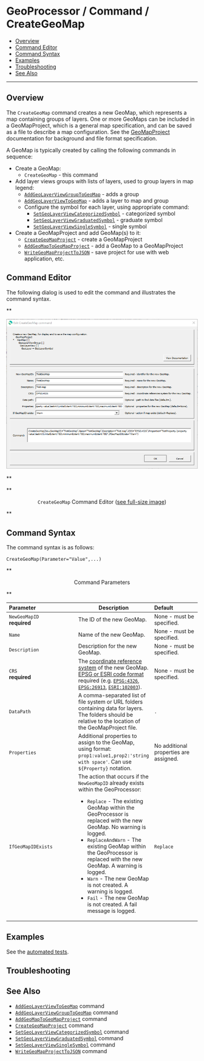 # GeoProcessor / Command / CreateGeoMap #

*   [Overview](#overview)
*   [Command Editor](#command-editor)
*   [Command Syntax](#command-syntax)
*   [Examples](#examples)
*   [Troubleshooting](#troubleshooting)
*   [See Also](#see-also)

-------------------------

## Overview ##

The `CreateGeoMap` command creates a new GeoMap, which represents a map containing groups of layers.
One or more GeoMaps can be included in a GeoMapProject, which is a general map specification,
and can be saved as a file to describe a map configuration.
See the [GeoMapProject](../../appendix-geomapproject/geomapproject.md) documentation for background and file format specification.

A GeoMap is typically created by calling the following commands in sequence:

*   Create a GeoMap:
    +   `CreateGeoMap` - this command
*   Add layer views groups with lists of layers, used to group layers in map legend:
    +   [`AddGeoLayerViewGroupToGeoMap`](../AddGeoLayerViewGroupToGeoMap/AddGeoLayerViewGroupToGeoMap.md) - adds a group
    +   [`AddGeoLayerViewToGeoMap`](../AddGeoLayerViewToGeoMap/AddGeoLayerViewToGeoMap.md) - adds a layer to map and group
    +   Configure the symbol for each layer, using appropriate command:
        -   [`SetGeoLayerViewCategorizedSymbol`](../SetGeoLayerViewCategorizedSymbol/SetGeoLayerViewCategorizedSymbol.md) - categorized symbol
        -   [`SetGeoLayerViewGraduatedSymbol`](../SetGeoLayerViewGraduatedSymbol/SetGeoLayerViewGraduatedSymbol.md) - graduate symbol
        -   [`SetGeoLayerViewSingleSymbol`](../SetGeoLayerViewSingleSymbol/SetGeoLayerViewSingleSymbol.md) - single symbol
*   Create a GeoMapProject and add GeoMap(s) to it:
    +   [`CreateGeoMapProject`](../CreateGeoMapProject/CreateGeoMapProject.md) - create a GeoMapProject
    +   [`AddGeoMapToGeoMapProject`](../AddGeoMapToGeoMapProject/AddGeoMapToGeoMapProject.md) - add a GeoMap to a GeoMapProject
    +   [`WriteGeoMapProjectToJSON`](../WriteGeoMapProjectToJSON/WriteGeoMapProjectToJSON.md) - save project for use with web application, etc.

## Command Editor ##

The following dialog is used to edit the command and illustrates the command syntax.

**<p style="text-align: center;">
![CreateGeoMap](CreateGeoMap.png)
</p>**

**<p style="text-align: center;">
`CreateGeoMap` Command Editor (<a href="../CreateGeoMap.png">see full-size image</a>)
</p>**

## Command Syntax ##

The command syntax is as follows:

```text
CreateGeoMap(Parameter="Value",...)
```
**<p style="text-align: center;">
Command Parameters
</p>**

| **Parameter**&nbsp;&nbsp;&nbsp;&nbsp;&nbsp;&nbsp;&nbsp;&nbsp;&nbsp;&nbsp;&nbsp;&nbsp;&nbsp;&nbsp;&nbsp;&nbsp;&nbsp;&nbsp;&nbsp;&nbsp;&nbsp;&nbsp;&nbsp;&nbsp;&nbsp;&nbsp; | **Description** | **Default**&nbsp;&nbsp;&nbsp;&nbsp;&nbsp;&nbsp;&nbsp;&nbsp;&nbsp;&nbsp;&nbsp;&nbsp;&nbsp;&nbsp;&nbsp;&nbsp;&nbsp;&nbsp; |
| --------------|-----------------|----------------- |
| `NewGeoMapID` <br> **required** | The ID of the new GeoMap. | None - must be specified. |
| `Name` | Name of the new GeoMap. | None - must be specified. |
| `Description` | Description for the new GeoMap. | None - must be specified. |
|`CRS` <br> **required** | The [coordinate reference system](https://en.wikipedia.org/wiki/Spatial_reference_system) of the new GeoMap. [EPSG or ESRI code format](http://spatialreference.org/ref/epsg/) required (e.g. [`EPSG:4326`](http://spatialreference.org/ref/epsg/4326/), [`EPSG:26913`](http://spatialreference.org/ref/epsg/nad83-utm-zone-13n/), [`ESRI:102003`](http://spatialreference.org/ref/esri/usa-contiguous-albers-equal-area-conic/)). |None - must be specified. |
| `DataPath` | A comma-separated list of file system or URL folders containing data for layers.  The folders should be relative to the location of the GeoMapProject file. | `.` |
| `Properties` | Additional properties to assign to the GeoMap, using format: `prop1:value1,prop2:'string with space'`.  Can use `${Property}` notation.  | No additional properties are assigned. |
|`IfGeoMapIDExists`|The action that occurs if the `NewGeoMapID` already exists within the GeoProcessor:<ul><li>`Replace` - The existing GeoMap within the GeoProcessor is replaced with the new GeoMap. No warning is logged.</li><li>`ReplaceAndWarn` - The existing GeoMap within the GeoProcessor is replaced with the new GeoMap. A warning is logged.</li><li>`Warn` - The new GeoMap is not created. A warning is logged.</li><li>`Fail` - The new GeoMap is not created. A fail message is logged.</li></ul> | `Replace` | 

## Examples ##

See the [automated tests](https://github.com/OpenWaterFoundation/owf-app-geoprocessor-python-test/tree/main/test/commands/CreateGeoMap).

## Troubleshooting ##

## See Also ##

*   [`AddGeoLayerViewToGeoMap`](../AddGeoLayerViewToGeoMap/AddGeoLayerViewToGeoMap.md) command
*   [`AddGeoLayerViewGroupToGeoMap`](../AddGeoLayerViewGroupToGeoMap/AddGeoLayerViewGroupToGeoMap.md) command
*   [`AddGeoMapToGeoMapProject`](../AddGeoMapToGeoMapProject/AddGeoMapToGeoMapProject.md) command
*   [`CreateGeoMapProject`](../CreateGeoMapProject/CreateGeoMapProject.md) command
*   [`SetGeoLayerViewCategorizedSymbol`](../SetGeoLayerViewCategorizedSymbol/SetGeoLayerViewCategorizedSymbol.md) command
*   [`SetGeoLayerViewGraduatedSymbol`](../SetGeoLayerViewGraduatedSymbol/SetGeoLayerViewGraduatedSymbol.md) command
*   [`SetGeoLayerViewSingleSymbol`](../SetGeoLayerViewSingleSymbol/SetGeoLayerViewSingleSymbol.md) command
*   [`WriteGeoMapProjectToJSON`](../WriteGeoMapProjectToJSON/WriteGeoMapProjectToJSON.md) command
